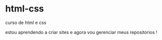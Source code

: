 # html-css
 curso de html e css

 estou aprendendo a criar sites e agora vou gerenciar meus repositorios !
